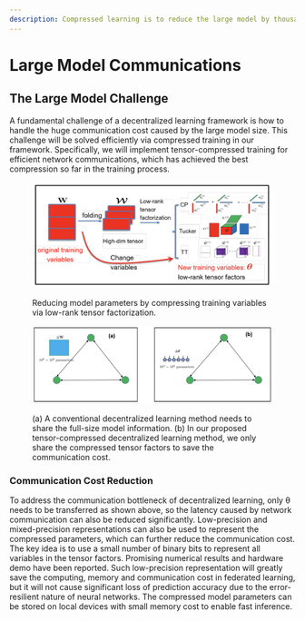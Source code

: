 ```yaml
---
description: Compressed learning is to reduce the large model by thousands of times.
---
```


# Large Model Communications

## The Large Model Challenge

A fundamental challenge of a decentralized learning framework is how to handle the huge communication cost caused by the large model size. This challenge will be solved efficiently via compressed training in our framework. Specifically, we will implement tensor-compressed training for efficient network communications, which has achieved the best compression so far in the training process.

<figure><img src="../.gitbook/assets/image (14).png" alt=""><figcaption><p>Reducing model parameters by compressing training variables via low-rank tensor factorization.</p></figcaption></figure>

<figure><img src="../.gitbook/assets/image (7).png" alt=""><figcaption><p>(a) A conventional decentralized learning method needs to share the full-size model information. (b) In our proposed tensor-compressed decentralized learning method, we only share the compressed tensor factors to save the communication cost.</p></figcaption></figure>

### Communication Cost Reduction

To address the communication bottleneck of decentralized learning, only θ needs to be transferred as shown above, so the latency caused by network communication can also be reduced significantly. Low-precision and mixed-precision representations can also be used to represent the compressed parameters, which can further reduce the communication cost. The key idea is to use a small number of binary bits to represent all variables in the tensor factors. Promising numerical results and hardware demo have been reported. Such low-precision representation will greatly save the computing, memory and communication cost in federated learning, but it will not cause significant loss of prediction accuracy due to the error-resilient nature of neural networks. The compressed model parameters can be stored on local devices with small memory cost to enable fast inference.
